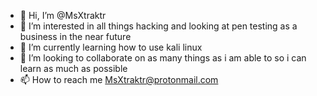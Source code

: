 - 👋 Hi, I’m @MsXtraktr
- 👀 I’m interested in all things hacking and looking at pen testing as a business in the near future
- 🌱 I’m currently learning how to use kali linux
- 💞️ I’m looking to collaborate on as many things as i am able to so i can learn as much as possible
- 📫 How to reach me MsXtraktr@protonmail.com

<!---
MsXtraktr/MsXtraktr is a ✨ special ✨ repository because its `README.md` (this file) appears on your GitHub profile.
You can click the Preview link to take a look at your changes.
--->

